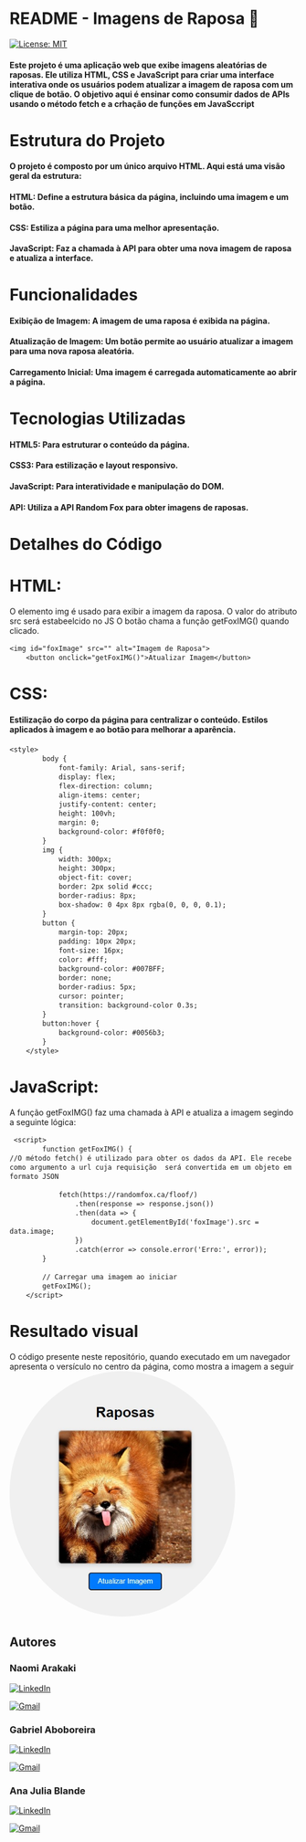 <h1>README - Imagens de Raposa 🦊</h1>

[![License: MIT](https://img.shields.io/badge/License-MIT-yellow.svg)](https://opensource.org/licenses/MIT)

<h4>Este projeto é uma aplicação web que exibe imagens aleatórias de raposas. Ele utiliza HTML, CSS e JavaScript para criar uma interface interativa onde os usuários podem atualizar a imagem de raposa com um clique de botão. O objetivo aqui é ensinar como consumir dados de APIs usando o método fetch e a crhação de funções em JavaSccript</h4>

<h1>Estrutura do Projeto</h1>
<h4>O projeto é composto por um único arquivo HTML. Aqui está uma visão geral da estrutura:</h4>

<h4>HTML: Define a estrutura básica da página, incluindo uma imagem e um botão.</h4>
<h4>CSS: Estiliza a página para uma melhor apresentação.</h4>
<h4>JavaScript: Faz a chamada à API para obter uma nova imagem de raposa e atualiza a interface.</h4>
<h1>Funcionalidades</h1>
<h4>Exibição de Imagem: A imagem de uma raposa é exibida na página.</h4>
<h4>Atualização de Imagem: Um botão permite ao usuário atualizar a imagem para uma nova raposa aleatória.</h4>
<h4>Carregamento Inicial: Uma imagem é carregada automaticamente ao abrir a página.</h4>
<h1>Tecnologias Utilizadas</h1>
<h4>HTML5: Para estruturar o conteúdo da página.</h4>
<h4>CSS3: Para estilização e layout responsivo.</h4>
<h4>JavaScript: Para interatividade e manipulação do DOM.</h4>
<h4>API: Utiliza a API Random Fox para obter imagens de raposas.</h4>
<h1>Detalhes do Código</h1>

<h1>HTML:</h1>

<p> O elemento img é usado para exibir a imagem da raposa. O valor do atributo src será estabeelcido no JS  
O botão chama a função getFoxIMG() quando clicado. </p>

```
<img id="foxImage" src="" alt="Imagem de Raposa">
    <button onclick="getFoxIMG()">Atualizar Imagem</button>
```
<h1>CSS:</h1>

<h4>Estilização do corpo da página para centralizar o conteúdo.
Estilos aplicados à imagem e ao botão para melhorar a aparência.</h4>

```
<style>
        body {
            font-family: Arial, sans-serif;
            display: flex;
            flex-direction: column;
            align-items: center;
            justify-content: center;
            height: 100vh;
            margin: 0;
            background-color: #f0f0f0;
        }
        img {
            width: 300px;
            height: 300px;
            object-fit: cover;
            border: 2px solid #ccc;
            border-radius: 8px;
            box-shadow: 0 4px 8px rgba(0, 0, 0, 0.1);
        }
        button {
            margin-top: 20px;
            padding: 10px 20px;
            font-size: 16px;
            color: #fff;
            background-color: #007BFF;
            border: none;
            border-radius: 5px;
            cursor: pointer;
            transition: background-color 0.3s;
        }
        button:hover {
            background-color: #0056b3;
        }
    </style>
```
<h1>JavaScript:</h1>

A função getFoxIMG() faz uma chamada à API e atualiza a imagem segindo a seguinte lógica: <br>
    
```
 <script>
        function getFoxIMG() {
//O método fetch() é utilizado para obter os dados da API. Ele recebe como argumento a url cuja requisição  será convertida em um objeto em formato JSON

            fetch(https://randomfox.ca/floof/)
                .then(response => response.json())
                .then(data => {
                    document.getElementById('foxImage').src = data.image;
                })
                .catch(error => console.error('Erro:', error));
        }

        // Carregar uma imagem ao iniciar
        getFoxIMG();
    </script>
```


<h1>Resultado visual</h1>
O código presente neste repositório, quando executado em um navegador apresenta o versículo no centro da página, como mostra a imagem a seguir
<img style="border-radius:50%;width=300px; height:430px;" src="raposa.jpg">

<h2 id="autores"> Autores </h2>

<h3>Naomi Arakaki</h3>



[![LinkedIn](https://img.shields.io/badge/linkedin-%230077B5.svg?style=for-the-badge&logo=linkedin&logoColor=white&link=https://www.linkedin.com/in/naomi-suguimoto-57436b290/)](https://www.linkedin.com/in/naomi-suguimoto-57436b290)

[![Gmail](https://img.shields.io/badge/Gmail-D14836?style=for-the-badge&logo=gmail&logoColor=white&link=mailto:arakakinaomi228@gmail.com)](mailto:arakakinaomi228@gmail.com)


<h3>Gabriel Aboboreira</h3>


[![LinkedIn](https://img.shields.io/badge/linkedin-%230077B5.svg?style=for-the-badge&logo=linkedin&logoColor=white&link=https://www.linkedin.com/in/gabriel-aboboreira/)](https://www.linkedin.com/in/gabriel-aboboreira/)

[![Gmail](https://img.shields.io/badge/Gmail-D14836?style=for-the-badge&logo=gmail&logoColor=white&link=mailto:masterkillbr007@gmail.com)](mailto:masterkillbr007@gmail.com)


<h3>Ana Julia Blande</h3>

[![LinkedIn](https://img.shields.io/badge/linkedin-%230077B5.svg?style=for-the-badge&logo=linkedin&logoColor=white&link=https://www.linkedin.com/in/gabriel-aboboreira/)](https://www.linkedin.com/in/gabriel-aboboreira/)

[![Gmail](https://img.shields.io/badge/Gmail-D14836?style=for-the-badge&logo=gmail&logoColor=white&link=mailto:anajblande04@gmail.com)](mailto:anajblande04@gmail.com)


